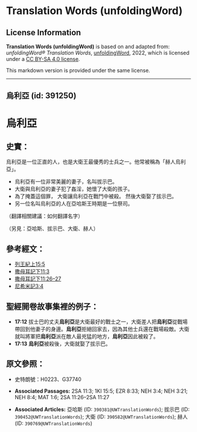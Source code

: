 # Translation Words (unfoldingWord)

## License Information

**Translation Words (unfoldingWord)** is based on and adapted from: _unfoldingWord® Translation Words_, [unfoldingWord](https://unfoldingword.org/utw), 2022, which is licensed under a [CC BY-SA 4.0 license](https://creativecommons.org/licenses/by-sa/4.0/legalcode.en).

This markdown version is provided under the same license.



--------------------------------

## 烏利亞 (id: 391250)

烏利亞
===

史實：
---

烏利亞是一位正直的人，也是大衛王最優秀的士兵之一。他常被稱為「赫人烏利亞」。

* 烏利亞有一位非常美麗的妻子，名叫拔示巴。
* 大衛與烏利亞的妻子犯了姦淫，她懷了大衛的孩子。
* 為了掩蓋這個罪， 大衛讓烏利亞在戰鬥中被殺。 然後大衛娶了拔示巴。
* 另一位名叫烏利亞的人在亞哈斯王時期是一位祭司。

（翻譯相關建議：如何翻譯名字）

（另見：亞哈斯、拔示巴、大衛、赫人）

參考經文：
-----

* [列王紀上15:5](https://ref.ly/1Kgs15:5)
* [撒母耳記下11:3](https://ref.ly/2Sam11:3)
* [撒母耳記下11:26–27](https://ref.ly/2Sam11:26-2Sam11:27)
* [尼希米記3:4](https://ref.ly/Neh3:4)

聖經開卷故事集裡的例子：
------------

* **17:12** 拔士巴的丈夫**烏利亞**是大衛最好的戰士之一，大衛差人把**烏利亞**從戰場帶回到他妻子的身邊。**烏利亞**拒絕回家去，因為其他士兵還在戰場殺敵。大衛就叫將軍把**烏利亞**派在敵人最兇猛的地方，**烏利亞**因此被殺了。
* **17:13** **烏利亞**被殺後，大衛就娶了拔示巴。

原文參照：
-----

* 史特朗號：H0223、G37740

* **Associated Passages:** 2SA 11:3; 1KI 15:5; EZR 8:33; NEH 3:4; NEH 3:21; NEH 8:4; MAT 1:6; 2SA 11:26–2SA 11:27
* **Associated Articles:** 亞哈斯 (ID: `390381@UWTranslationWords`); 拔示巴 (ID: `390452@UWTranslationWords`); 大衛 (ID: `390582@UWTranslationWords`); 赫人 (ID: `390769@UWTranslationWords`)

